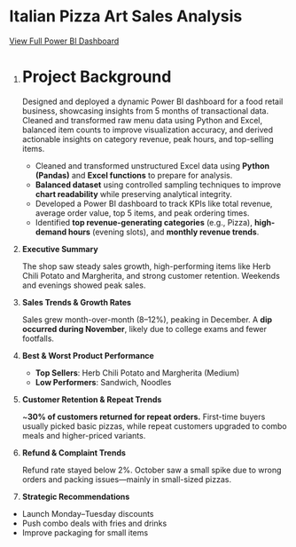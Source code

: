 # Italian Pizza Art Sales Analysis

[View Full Power BI Dashboard](https://app.fabric.microsoft.com/view?r=eyJrIjoiYTY2MDYwOTUtMzU3Yi00ZjY4LWE4NWEtMTc2N2UyYzFmZTU0IiwidCI6ImU3NmE3NTM0LThhNzQtNGE2Mi1hZGZkLThmODg1NThlZjM1MSJ9)


1. # Project Background
    
    Designed and deployed a dynamic Power BI dashboard for a food retail business, showcasing insights from 5 months of transactional data. Cleaned and transformed raw menu data using Python and Excel, balanced item counts to improve visualization accuracy, and derived actionable insights on category revenue, peak hours, and top-selling items.
    
    - Cleaned and transformed unstructured Excel data using **Python (Pandas)** and **Excel functions** to prepare for analysis.
    - **Balanced dataset** using controlled sampling techniques to improve **chart readability** while preserving analytical integrity.
    - Developed a Power BI dashboard to track KPIs like total revenue, average order value, top 5 items, and peak ordering times.
    - Identified **top revenue-generating categories** (e.g., Pizza), **high-demand hours** (evening slots), and **monthly revenue trends**.
2. **Executive Summary**
    
    The shop saw steady sales growth, high-performing items like Herb Chili Potato and Margherita, and strong customer retention. Weekends and evenings showed peak sales.
    
3. **Sales Trends & Growth Rates**
    
    Sales grew month-over-month (8–12%), peaking in December. A **dip occurred during November**, likely due to college exams and fewer footfalls.
    
4. **Best & Worst Product Performance**
    - **Top Sellers**: Herb Chili Potato and Margherita (Medium)
    - **Low Performers**: Sandwich, Noodles
5. **Customer Retention & Repeat Trends**
    
    ~**30% of customers returned for repeat orders.** First-time buyers usually picked basic pizzas, while repeat customers upgraded to combo meals and higher-priced variants.
    
6. **Refund & Complaint Trends**
    
    Refund rate stayed below 2%. October saw a small spike due to wrong orders and packing issues—mainly in small-sized pizzas.
    
7. **Strategic Recommendations**
- Launch Monday–Tuesday discounts
- Push combo deals with fries and drinks
- Improve packaging for small items

